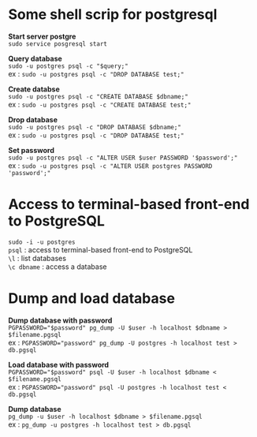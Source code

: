 # Some shell scrip for postgresql

**Start server postgre**  
`sudo service posgresql start`

**Query database**  
`sudo -u postgres psql -c "$query;"`  
ex : `sudo -u postgres psql -c "DROP DATABASE test;"`

**Create databse**  
`sudo -u postgres psql -c "CREATE DATABASE $dbname;"`  
ex : `sudo -u postgres psql -c "CREATE DATABASE test;"`

**Drop database**  
`sudo -u postgres psql -c "DROP DATABASE $dbname;"`  
ex : `sudo -u postgres psql -c "DROP DATABASE test;"`

**Set password**  
`sudo -u postgres psql -c "ALTER USER $user PASSWORD '$password';"`  
ex : `sudo -u postgres psql -c "ALTER USER postgres PASSWORD 'password';"`

# Access to terminal-based front-end to PostgreSQL
`sudo -i -u postgres`  
`psql`	: access to terminal-based front-end to PostgreSQL  
`\l`  	:  list databases  
`\c dbname` :  access a database

# Dump and load database
**Dump database with password**  
`PGPASSWORD="$password" pg_dump -U $user -h localhost $dbname > $filename.pgsql`  
ex : `PGPASSWORD="password" pg_dump -U postgres -h localhost test > db.pgsql`

**Load database with password**  
`PGPASSWORD="$password" psql -U $user -h localhost $dbname < $filename.pgsql`  
ex : `PGPASSWORD="password" psql -U postgres -h localhost test < db.pgsql`

**Dump database**  
`pg_dump -u $user -h localhost $dbname > $filename.pgsql`  
ex : `pg_dump -u postgres -h localhost test > db.pgsql`
